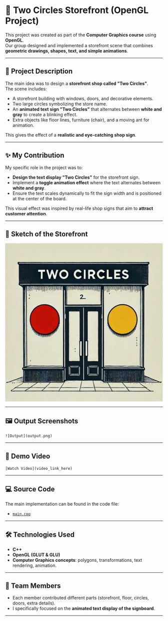 # 🏪 Two Circles Storefront (OpenGL Project)

This project was created as part of the **Computer Graphics course** using **OpenGL**.  
Our group designed and implemented a storefront scene that combines **geometric drawings, shapes, text, and simple animations**.

---

## 📌 Project Description
The main idea was to design a **storefront shop called "Two Circles"**.  
The scene includes:
- A storefront building with windows, doors, and decorative elements.  
- Two large circles symbolizing the store name.  
- An **animated text sign "Two Circles"** that alternates between **white and gray** to create a blinking effect.  
- Extra objects like floor lines, furniture (chair), and a moving ant for animation.

This gives the effect of a **realistic and eye-catching shop sign**.

---

## ✨ My Contribution
My specific role in the project was to:
- **Design the text display "Two Circles"** for the storefront sign.  
- Implement a **toggle animation effect** where the text alternates between **white and gray**.  
- Ensure the text scales dynamically to fit the sign width and is positioned at the center of the board.

This visual effect was inspired by real-life shop signs that aim to **attract customer attention**.

---

## 📝 Sketch of the Storefront


![Sketch](https://github.com/JawaherMQ5/Two-Circles-Storefront-OpenGL-/blob/main/sketch.jpg)

---

## 🖼️ Output Screenshots

`![Output](output.png)`

---

## 🎥 Demo Video


`[Watch Video](video_link_here)`

---

## 💻 Source Code
The main implementation can be found in the code file:

- [`main.cpp`](main.cpp)

---

## 🛠️ Technologies Used
- **C++**
- **OpenGL (GLUT & GLU)**
- **Computer Graphics concepts**: polygons, transformations, text rendering, animation.

---

## 👥 Team Members
- Each member contributed different parts (storefront, floor, circles, doors, extra details).  
- I specifically focused on the **animated text display of the signboard**.

---
